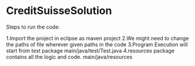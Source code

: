 # CreditSuisseSolution

Steps to run the code:

1.Import the project in eclipse as maven project
2.We might need to change the paths of file wherever given paths in the code
3.Program Execution will start from test package 
main/java/test/Test.java
4.resources package contains all the logic and code.
main/java/resources